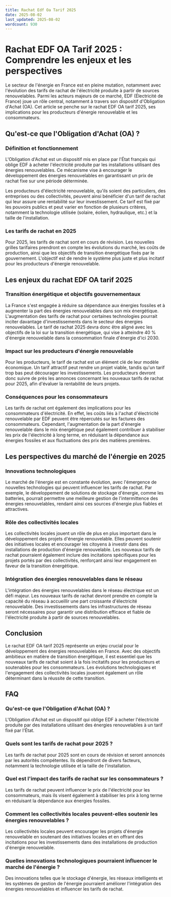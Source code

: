 ```yaml
---
title: Rachat Edf Oa Tarif 2025
date: 2025-08-02
last_updated: 2025-08-02
wordcount: 930
---
```


# Rachat EDF OA Tarif 2025 : Comprendre les enjeux et les perspectives

Le secteur de l'énergie en France est en pleine mutation, notamment avec l'évolution des tarifs de rachat de l'électricité produite à partir de sources renouvelables. Parmi les acteurs majeurs de ce marché, EDF (Électricité de France) joue un rôle central, notamment à travers son dispositif d'Obligation d'Achat (OA). Cet article se penche sur le rachat EDF OA tarif 2025, ses implications pour les producteurs d'énergie renouvelable et les consommateurs.

## Qu'est-ce que l'Obligation d'Achat (OA) ?

### Définition et fonctionnement

L'Obligation d'Achat est un dispositif mis en place par l'État français qui oblige EDF à acheter l'électricité produite par les installations utilisant des énergies renouvelables. Ce mécanisme vise à encourager le développement des énergies renouvelables en garantissant un prix de rachat fixe sur une période déterminée.

Les producteurs d'électricité renouvelable, qu'ils soient des particuliers, des entreprises ou des collectivités, peuvent ainsi bénéficier d'un tarif de rachat qui leur assure une rentabilité sur leur investissement. Ce tarif est fixé par les pouvoirs publics et peut varier en fonction de plusieurs critères, notamment la technologie utilisée (solaire, éolien, hydraulique, etc.) et la taille de l'installation.

### Les tarifs de rachat en 2025

Pour 2025, les tarifs de rachat sont en cours de révision. Les nouvelles grilles tarifaires prendront en compte les évolutions du marché, les coûts de production, ainsi que les objectifs de transition énergétique fixés par le gouvernement. L'objectif est de rendre le système plus juste et plus incitatif pour les producteurs d'énergie renouvelable.

## Les enjeux du rachat EDF OA tarif 2025

### Transition énergétique et objectifs gouvernementaux

La France s'est engagée à réduire sa dépendance aux énergies fossiles et à augmenter la part des énergies renouvelables dans son mix énergétique. L'augmentation des tarifs de rachat pour certaines technologies pourrait inciter davantage d'investissements dans le secteur des énergies renouvelables. Le tarif de rachat 2025 devra donc être aligné avec les objectifs de la loi sur la transition énergétique, qui vise à atteindre 40 % d'énergie renouvelable dans la consommation finale d'énergie d'ici 2030.

### Impact sur les producteurs d'énergie renouvelable

Pour les producteurs, le tarif de rachat est un élément clé de leur modèle économique. Un tarif attractif peut rendre un projet viable, tandis qu'un tarif trop bas peut décourager les investissements. Les producteurs devront donc suivre de près les annonces concernant les nouveaux tarifs de rachat pour 2025, afin d'évaluer la rentabilité de leurs projets.

### Conséquences pour les consommateurs

Les tarifs de rachat ont également des implications pour les consommateurs d'électricité. En effet, les coûts liés à l'achat d'électricité renouvelable par EDF peuvent être répercutés sur les factures des consommateurs. Cependant, l'augmentation de la part d'énergie renouvelable dans le mix énergétique peut également contribuer à stabiliser les prix de l'électricité à long terme, en réduisant la dépendance aux énergies fossiles et aux fluctuations des prix des matières premières.

## Les perspectives du marché de l'énergie en 2025

### Innovations technologiques

Le marché de l'énergie est en constante évolution, avec l'émergence de nouvelles technologies qui peuvent influencer les tarifs de rachat. Par exemple, le développement de solutions de stockage d'énergie, comme les batteries, pourrait permettre une meilleure gestion de l'intermittence des énergies renouvelables, rendant ainsi ces sources d'énergie plus fiables et attractives.

### Rôle des collectivités locales

Les collectivités locales jouent un rôle de plus en plus important dans le développement des projets d'énergie renouvelable. Elles peuvent soutenir des initiatives locales et encourager les citoyens à investir dans des installations de production d'énergie renouvelable. Les nouveaux tarifs de rachat pourraient également inclure des incitations spécifiques pour les projets portés par des collectivités, renforçant ainsi leur engagement en faveur de la transition énergétique.

### Intégration des énergies renouvelables dans le réseau

L'intégration des énergies renouvelables dans le réseau électrique est un défi majeur. Les nouveaux tarifs de rachat devront prendre en compte la capacité du réseau à accueillir une part croissante d'électricité renouvelable. Des investissements dans les infrastructures de réseau seront nécessaires pour garantir une distribution efficace et fiable de l'électricité produite à partir de sources renouvelables.

## Conclusion

Le rachat EDF OA tarif 2025 représente un enjeu crucial pour le développement des énergies renouvelables en France. Avec des objectifs ambitieux en matière de transition énergétique, il est essentiel que les nouveaux tarifs de rachat soient à la fois incitatifs pour les producteurs et soutenables pour les consommateurs. Les évolutions technologiques et l'engagement des collectivités locales joueront également un rôle déterminant dans la réussite de cette transition.

## FAQ

### Qu'est-ce que l'Obligation d'Achat (OA) ?

L'Obligation d'Achat est un dispositif qui oblige EDF à acheter l'électricité produite par des installations utilisant des énergies renouvelables à un tarif fixé par l'État.

### Quels sont les tarifs de rachat pour 2025 ?

Les tarifs de rachat pour 2025 sont en cours de révision et seront annoncés par les autorités compétentes. Ils dépendront de divers facteurs, notamment la technologie utilisée et la taille de l'installation.

### Quel est l'impact des tarifs de rachat sur les consommateurs ?

Les tarifs de rachat peuvent influencer le prix de l'électricité pour les consommateurs, mais ils visent également à stabiliser les prix à long terme en réduisant la dépendance aux énergies fossiles.

### Comment les collectivités locales peuvent-elles soutenir les énergies renouvelables ?

Les collectivités locales peuvent encourager les projets d'énergie renouvelable en soutenant des initiatives locales et en offrant des incitations pour les investissements dans des installations de production d'énergie renouvelable.

### Quelles innovations technologiques pourraient influencer le marché de l'énergie ?

Des innovations telles que le stockage d'énergie, les réseaux intelligents et les systèmes de gestion de l'énergie pourraient améliorer l'intégration des énergies renouvelables et influencer les tarifs de rachat.